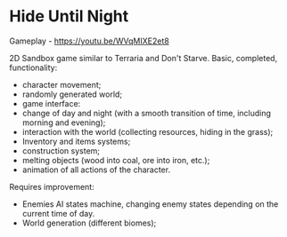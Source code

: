 # Hide Until Night
Gameplay - https://youtu.be/WVqMIXE2et8

 2D Sandbox game similar to Terraria and Don't Starve. Basic, completed, functionality:
- character movement;
- randomly generated world;
- game interface:
- change of day and night (with a smooth transition of time, including morning and evening);
- interaction with the world (collecting resources, hiding in the grass);
- Inventory and items systems;
- construction system;
- melting objects (wood into coal, ore into iron, etc.);
- animation of all actions of the character.

Requires improvement:
- Enemies AI states machine, changing enemy states depending on the current time of day.
- World generation (different biomes);
